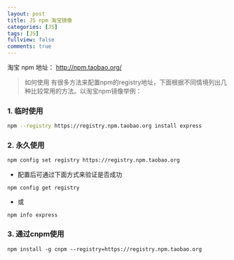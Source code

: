 ```yaml
---
layout: post
title: JS npm 淘宝镜像
categories: [JS]
tags: [JS]
fullview: false
comments: true
---
```



淘宝 npm 地址： http://npm.taobao.org/

> 如何使用
  有很多方法来配置npm的registry地址，下面根据不同情境列出几种比较常用的方法。以淘宝npm镜像举例：

### 1. 临时使用

```sh
npm --registry https://registry.npm.taobao.org install express
```

### 2. 永久使用

```sh
npm config set registry https://registry.npm.taobao.org
```

* 配置后可通过下面方式来验证是否成功

```
npm config get registry
```

* 或

```
npm info express
```

### 3. 通过cnpm使用

```
npm install -g cnpm --registry=https://registry.npm.taobao.org
```